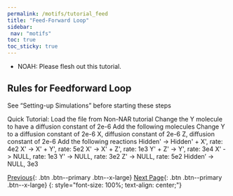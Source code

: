 ```yaml
---
permalink: /motifs/tutorial_feed
title: "Feed-Forward Loop"
sidebar:
 nav: "motifs"
toc: true
toc_sticky: true
---
```


* NOAH: Please flesh out this tutorial.

## Rules for Feedforward Loop

See “Setting-up Simulations” before starting these steps

Quick Tutorial:
Load the file from Non-NAR tutorial
Change the Y molecule to have a diffusion constant of 2e-6
Add the following molecules
Change Y to a diffusion constant of 2e-6
X, diffusion constant of 2e-6
Z, diffusion constant of 2e-6
Add the following reactions
Hidden' -> Hidden' + X', rate: 4e2
X' -> X' + Y', rate: 5e2
X' -> X' + Z', rate: 1e3
Y' + Z' -> Y', rate: 3e4
X' -> NULL, rate: 1e3
Y' -> NULL, rate: 3e2
Z' -> NULL, rate: 5e2
Hidden’ -> NULL, 3e3

[Previous](tutorial_nar){: .btn .btn--primary .btn--x-large} [Next Page](tutorial_oscillators){: .btn .btn--primary .btn--x-large}
{: style="font-size: 100%; text-align: center;"}

